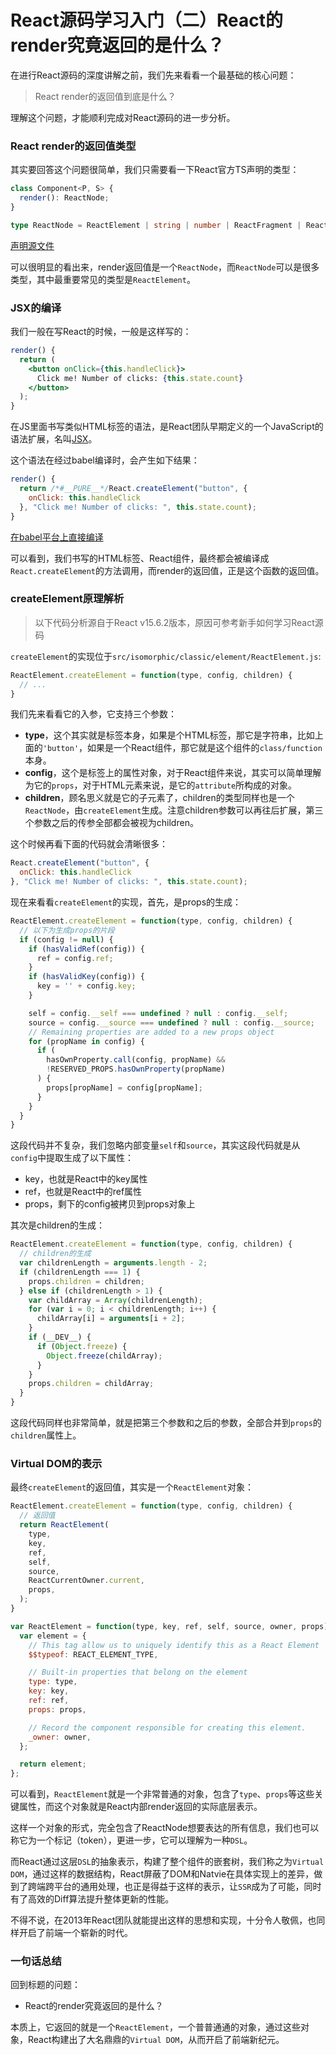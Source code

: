 # React源码学习入门（二）React的render究竟返回的是什么？

在进行React源码的深度讲解之前，我们先来看看一个最基础的核心问题：

> React render的返回值到底是什么？

理解这个问题，才能顺利完成对React源码的进一步分析。

### React render的返回值类型

其实要回答这个问题很简单，我们只需要看一下React官方TS声明的类型：

```ts
class Component<P, S> {
  render(): ReactNode;
}

type ReactNode = ReactElement | string | number | ReactFragment | ReactPortal | boolean | null | undefined;
```

[声明源文件](https://github.com/DefinitelyTyped/DefinitelyTyped/blob/master/types/react/index.d.ts)

可以很明显的看出来，render返回值是一个`ReactNode`，而`ReactNode`可以是很多类型，其中最重要常见的类型是`ReactElement`。

### JSX的编译

我们一般在写React的时候，一般是这样写的：

```jsx
render() {
  return (
    <button onClick={this.handleClick}>
      Click me! Number of clicks: {this.state.count}
    </button>
  );
}
```

在JS里面书写类似HTML标签的语法，是React团队早期定义的一个JavaScript的语法扩展，名叫[JSX](https://zh-hans.reactjs.org/docs/introducing-jsx.html)。

这个语法在经过babel编译时，会产生如下结果：

```js
render() {
  return /*#__PURE__*/React.createElement("button", {
    onClick: this.handleClick
  }, "Click me! Number of clicks: ", this.state.count);
}
```

[在babel平台上直接编译](https://babeljs.io/repl)

可以看到，我们书写的HTML标签、React组件，最终都会被编译成`React.createElement`的方法调用，而render的返回值，正是这个函数的返回值。

### createElement原理解析

> 以下代码分析源自于React v15.6.2版本，原因可参考新手如何学习React源码

`createElement`的实现位于`src/isomorphic/classic/element/ReactElement.js`:

```js
ReactElement.createElement = function(type, config, children) {
  // ...
}
```

我们先来看看它的入参，它支持三个参数：

* **type**，这个其实就是标签本身，如果是个HTML标签，那它是字符串，比如上面的`'button'`，如果是一个React组件，那它就是这个组件的`class/function`本身。
* **config**，这个是标签上的属性对象，对于React组件来说，其实可以简单理解为它的`props`，对于HTML元素来说，是它的`attribute`所构成的对象。
* **children**，顾名思义就是它的子元素了，children的类型同样也是一个`ReactNode`，由`createElement`生成。注意children参数可以再往后扩展，第三个参数之后的传参全部都会被视为children。

这个时候再看下面的代码就会清晰很多：

```jsx
React.createElement("button", {
  onClick: this.handleClick
}, "Click me! Number of clicks: ", this.state.count);
```

现在来看看`createElement`的实现，首先，是props的生成：

```js
ReactElement.createElement = function(type, config, children) {
  // 以下为生成props的片段
  if (config != null) {
    if (hasValidRef(config)) {
      ref = config.ref;
    }
    if (hasValidKey(config)) {
      key = '' + config.key;
    }

    self = config.__self === undefined ? null : config.__self;
    source = config.__source === undefined ? null : config.__source;
    // Remaining properties are added to a new props object
    for (propName in config) {
      if (
        hasOwnProperty.call(config, propName) &&
        !RESERVED_PROPS.hasOwnProperty(propName)
      ) {
        props[propName] = config[propName];
      }
    }
  }
}
```

这段代码并不复杂，我们忽略内部变量`self`和`source`，其实这段代码就是从`config`中提取生成了以下属性：

* key，也就是React中的key属性
* ref，也就是React中的ref属性
* props，剩下的config被拷贝到props对象上

其次是children的生成：

```js
ReactElement.createElement = function(type, config, children) {
  // children的生成
  var childrenLength = arguments.length - 2;
  if (childrenLength === 1) {
    props.children = children;
  } else if (childrenLength > 1) {
    var childArray = Array(childrenLength);
    for (var i = 0; i < childrenLength; i++) {
      childArray[i] = arguments[i + 2];
    }
    if (__DEV__) {
      if (Object.freeze) {
        Object.freeze(childArray);
      }
    }
    props.children = childArray;
  }
}
```

这段代码同样也非常简单，就是把第三个参数和之后的参数，全部合并到`props`的`children`属性上。

### Virtual DOM的表示

最终`createElement`的返回值，其实是一个`ReactElement`对象：

```js
ReactElement.createElement = function(type, config, children) {
  // 返回值
  return ReactElement(
    type,
    key,
    ref,
    self,
    source,
    ReactCurrentOwner.current,
    props,
  );
}

var ReactElement = function(type, key, ref, self, source, owner, props) {
  var element = {
    // This tag allow us to uniquely identify this as a React Element
    $$typeof: REACT_ELEMENT_TYPE,

    // Built-in properties that belong on the element
    type: type,
    key: key,
    ref: ref,
    props: props,

    // Record the component responsible for creating this element.
    _owner: owner,
  };

  return element;
};
```

可以看到，`ReactElement`就是一个非常普通的对象，包含了`type`、`props`等这些关键属性，而这个对象就是React内部render返回的实际底层表示。

这样一个对象的形式，完全包含了ReactNode想要表达的所有信息，我们也可以称它为一个标记（token），更进一步，它可以理解为一种`DSL`。

而React通过这层`DSL`的抽象表示，构建了整个组件的嵌套树，我们称之为`Virtual DOM`，通过这样的数据结构，React屏蔽了DOM和Natvie在具体实现上的差异，做到了跨端跨平台的通用处理，也正是得益于这样的表示，让`SSR`成为了可能，同时有了高效的Diff算法提升整体更新的性能。

不得不说，在2013年React团队就能提出这样的思想和实现，十分令人敬佩，也同样开启了前端一个崭新的时代。

### 一句话总结

回到标题的问题：

* React的render究竟返回的是什么？

本质上，它返回的就是一个`ReactElement`，一个普普通通的对象，通过这些对象，React构建出了大名鼎鼎的`Virtual DOM`，从而开启了前端新纪元。
